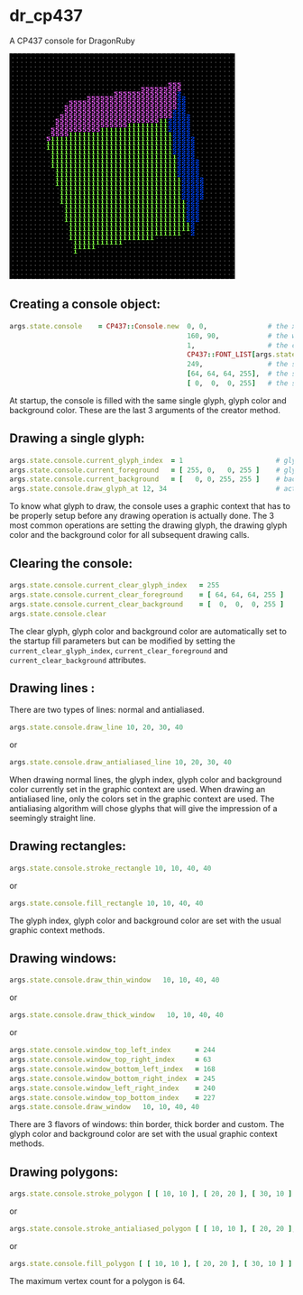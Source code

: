 # dr_cp437
A CP437 console for DragonRuby

![dr_cp437_demo](/demo.gif)

## Creating a console object:

```ruby
args.state.console    = CP437::Console.new  0, 0,               # the x and y position of the console
                                            160, 90,            # the width and height of the console (in glyphs)
                                            1,                  # the console's scaling factor
                                            CP437::FONT_LIST[args.state.font_index],  # the font
                                            249,                # the startup fill glyph index
                                            [64, 64, 64, 255],  # the startup fill glyph color in rgba format
                                            [ 0,  0,  0, 255]   # the startup fill background color in rgba format
 ```
 
At startup, the console is filled with the same single glyph, glyph color and background color. These are the last 3 arguments of the creator method.
 
 
 ## Drawing a single glyph:
 
 ```ruby
args.state.console.current_glyph_index  = 1                       # glyph == nice smiley!
args.state.console.current_foreground   = [ 255, 0,   0, 255 ]    # glyph color in rgba format
args.state.console.current_background   = [   0, 0, 255, 255 ]    # background color in rgba format
args.state.console.draw_glyph_at 12, 34                           # actually drawing the glyph
```

To know what glyph to draw, the console uses a graphic context that has to be properly setup before any drawing operation is actually done. The 3 most common operations are setting the drawing glyph, the drawing glyph color and the background color for all subsequent drawing calls.


 ## Clearing the console:
 
 ```ruby
 args.state.console.current_clear_glyph_index   = 255
 args.state.console.current_clear_foreground    = [ 64, 64, 64, 255 ]
 args.state.console.current_clear_background    = [  0,  0,  0, 255 ]
 args.state.console.clear
 ```
 
The clear glyph, glyph color and background color are automatically set to the startup fill parameters but can be modified by setting the `current_clear_glyph_index`, `current_clear_foreground` and `current_clear_background` attributes.


## Drawing lines :

There are two types of lines: normal and antialiased.

```ruby
args.state.console.draw_line 10, 20, 30, 40
```
or
```ruby
args.state.console.draw_antialiased_line 10, 20, 30, 40
```

When drawing normal lines, the glyph index, glyph color and background color currently set in the graphic context are used. When drawing an antialiased line, only the colors set in the graphic context are used. The antialiasing algorithm will chose glyphs that will give the impression of a seemingly straight line.


## Drawing rectangles:

```ruby
args.state.console.stroke_rectangle 10, 10, 40, 40
```
or
```ruby
args.state.console.fill_rectangle 10, 10, 40, 40
```

The glyph index, glyph color and background color are set with the usual graphic context methods.


## Drawing windows:

```ruby
args.state.console.draw_thin_window   10, 10, 40, 40
```
or
```ruby
args.state.console.draw_thick_window   10, 10, 40, 40
```
or
```ruby
args.state.console.window_top_left_index      = 244
args.state.console.window_top_right_index     = 63
args.state.console.window_bottom_left_index   = 168
args.state.console.window_bottom_right_index  = 245
args.state.console.window_left_right_index    = 240
args.state.console.window_top_bottom_index    = 227
args.state.console.draw_window   10, 10, 40, 40
```

There are 3 flavors of windows: thin border, thick border and custom. The glyph color and background color are set with the usual graphic context methods.


## Drawing polygons:

```ruby
args.state.console.stroke_polygon [ [ 10, 10 ], [ 20, 20 ], [ 30, 10 ] ]
```
or
```ruby
args.state.console.stroke_antialiased_polygon [ [ 10, 10 ], [ 20, 20 ], [ 30, 10 ] ]
```
or
```ruby
args.state.console.fill_polygon [ [ 10, 10 ], [ 20, 20 ], [ 30, 10 ] ]
```

The maximum vertex count for a polygon is 64.
